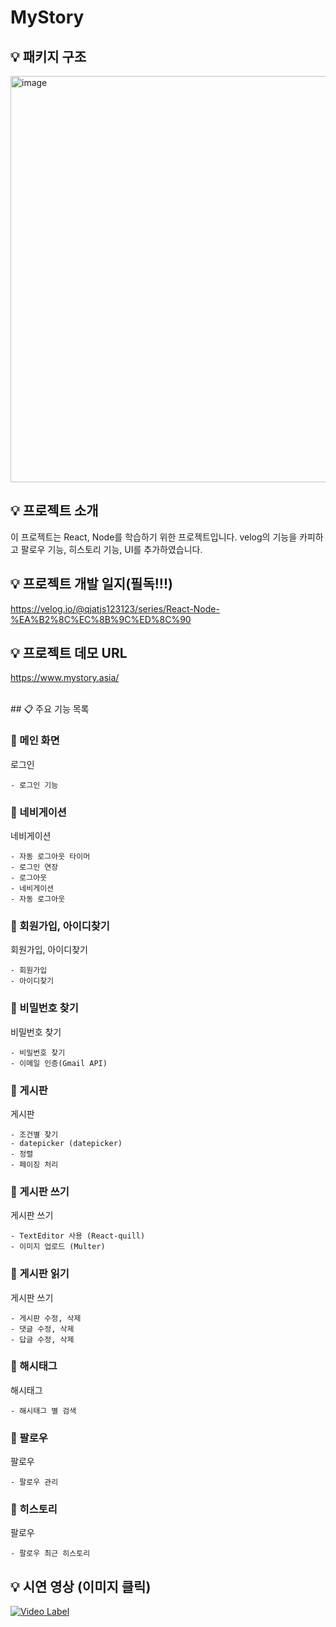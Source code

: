 # MyStory
## 💡 패키지 구조
<img width="650" alt="image" src="https://github.com/qjatjs123123/Spring_notice_board/assets/74814641/a9a1ed60-1d16-4072-a167-78a4693b821c">

## 💡 프로젝트 소개
이 프로젝트는 React, Node를 학습하기 위한 프로젝트입니다. 
velog의 기능을 카피하고 팔로우 기능, 히스토리 기능, UI를 추가하였습니다. 

## 💡 프로젝트 개발 일지(필독!!!)
https://velog.io/@qjatjs123123/series/React-Node-%EA%B2%8C%EC%8B%9C%ED%8C%90

## 💡 프로젝트 데모 URL
https://www.mystory.asia/

<br>
## 📋 주요 기능 목록

<br>

###  🚩 메인 화면
로그인
```
- 로그인 기능

 ``` 
 ###  🚩 네비게이션
네비게이션
```
- 자동 로그아웃 타이머
- 로그인 연장
- 로그아웃
- 네비게이션
- 자동 로그아웃
 ``` 

  ###  🚩 회원가입, 아이디찾기
회원가입, 아이디찾기
```
- 회원가입
- 아이디찾기
 ``` 

   ###  🚩 비밀번호 찾기
비밀번호 찾기
```
- 비밀번호 찾기
- 이메일 인증(Gmail API)
 ``` 

 ###  🚩 게시판
게시판
```
- 조건별 찾기
- datepicker (datepicker)
- 정렬
- 페이징 처리

 ``` 

  ###  🚩 게시판 쓰기
게시판 쓰기
```
- TextEditor 사용 (React-quill)
- 이미지 업로드 (Multer)
 ``` 

###  🚩 게시판 읽기
게시판 쓰기
```
- 게시판 수정, 삭제 
- 댓글 수정, 삭제
- 답글 수정, 삭제
 ``` 

 ###  🚩 해시태그
해시태그
```
- 해시태그 별 검색
 ``` 

  ###  🚩 팔로우
팔로우
```
- 팔로우 관리
 ``` 

   ###  🚩 히스토리
팔로우
```
- 팔로우 최근 히스토리
 ``` 

 ## 💡 시연 영상 (이미지 클릭)
 [![Video Label](https://youtu.be/TyQVO3QFEDo/0.jpg)](https://youtu.be/TyQVO3QFEDo?si=9lLZNdxKwd-Ec96k)
